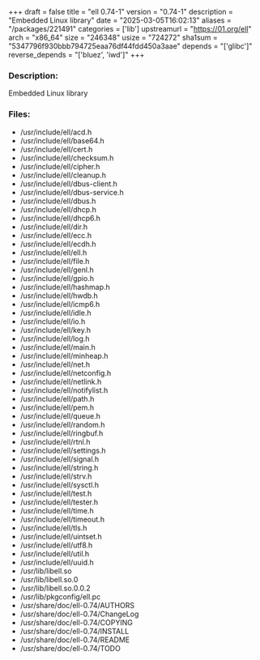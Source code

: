 +++
draft = false
title = "ell 0.74-1"
version = "0.74-1"
description = "Embedded Linux library"
date = "2025-03-05T16:02:13"
aliases = "/packages/221491"
categories = ['lib']
upstreamurl = "https://01.org/ell"
arch = "x86_64"
size = "246348"
usize = "724272"
sha1sum = "5347796f930bbb794725eaa76df44fdd450a3aae"
depends = "['glibc']"
reverse_depends = "['bluez', 'iwd']"
+++
### Description: 
Embedded Linux library

### Files: 
* /usr/include/ell/acd.h
* /usr/include/ell/base64.h
* /usr/include/ell/cert.h
* /usr/include/ell/checksum.h
* /usr/include/ell/cipher.h
* /usr/include/ell/cleanup.h
* /usr/include/ell/dbus-client.h
* /usr/include/ell/dbus-service.h
* /usr/include/ell/dbus.h
* /usr/include/ell/dhcp.h
* /usr/include/ell/dhcp6.h
* /usr/include/ell/dir.h
* /usr/include/ell/ecc.h
* /usr/include/ell/ecdh.h
* /usr/include/ell/ell.h
* /usr/include/ell/file.h
* /usr/include/ell/genl.h
* /usr/include/ell/gpio.h
* /usr/include/ell/hashmap.h
* /usr/include/ell/hwdb.h
* /usr/include/ell/icmp6.h
* /usr/include/ell/idle.h
* /usr/include/ell/io.h
* /usr/include/ell/key.h
* /usr/include/ell/log.h
* /usr/include/ell/main.h
* /usr/include/ell/minheap.h
* /usr/include/ell/net.h
* /usr/include/ell/netconfig.h
* /usr/include/ell/netlink.h
* /usr/include/ell/notifylist.h
* /usr/include/ell/path.h
* /usr/include/ell/pem.h
* /usr/include/ell/queue.h
* /usr/include/ell/random.h
* /usr/include/ell/ringbuf.h
* /usr/include/ell/rtnl.h
* /usr/include/ell/settings.h
* /usr/include/ell/signal.h
* /usr/include/ell/string.h
* /usr/include/ell/strv.h
* /usr/include/ell/sysctl.h
* /usr/include/ell/test.h
* /usr/include/ell/tester.h
* /usr/include/ell/time.h
* /usr/include/ell/timeout.h
* /usr/include/ell/tls.h
* /usr/include/ell/uintset.h
* /usr/include/ell/utf8.h
* /usr/include/ell/util.h
* /usr/include/ell/uuid.h
* /usr/lib/libell.so
* /usr/lib/libell.so.0
* /usr/lib/libell.so.0.0.2
* /usr/lib/pkgconfig/ell.pc
* /usr/share/doc/ell-0.74/AUTHORS
* /usr/share/doc/ell-0.74/ChangeLog
* /usr/share/doc/ell-0.74/COPYING
* /usr/share/doc/ell-0.74/INSTALL
* /usr/share/doc/ell-0.74/README
* /usr/share/doc/ell-0.74/TODO
